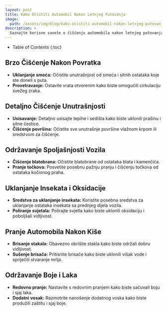 ```yaml
---
layout: post
title: Kako Očistiti Automobil Nakon Letnjeg Putovanja
image: 
  path: /assets/img/blog/kako-ocistiti-automobil-nakon-letnjeg-putovanja_pranje-auta-ba.png
description: >
  Saznajte korisne savete o čišćenju automobila nakon letnjeg putovanja. Naučite kako održati vozilo čistim i sjajnim nakon dugih vožnji.
---
```



- Table of Contents
{:toc}


## Brzo Čišćenje Nakon Povratka

- **Uklanjanje smeća:** Očistite unutrašnjost od smeća i sitnih ostataka koje ste doneli s puta.
- **Provetravanje:** Ostavite vrata otvorenim kako biste omogućili cirkulaciju svežeg zraka.

## Detaljno Čišćenje Unutrašnjosti

- **Usisavanje:** Detaljno usisajte tepihe i sedišta kako biste uklonili prašinu i sitne čestice.
- **Čišćenje površina:** Očistite sve unutrašnje površine vlažnom krpom ili sredstvom za čišćenje.

## Održavanje Spoljašnjosti Vozila

- **Čišćenje blatobrana:** Očistite blatobrane od ostataka blata i kamenčića.
- **Pranje točkova:** Posvetite posebnu pažnju pranju i čišćenju točkova od ostataka kočionog praha.

## Uklanjanje Insekata i Oksidacije

- **Sredstva za uklanjanje insekata:** Koristite posebna sredstva za uklanjanje ostataka insekata sa prednjeg dijela vozila.
- **Poliranje svjetala:** Polirajte svjetla kako biste uklonili oksidaciju i poboljšali vidljivost.

## Pranje Automobila Nakon Kiše

- **Brisanje stakala:** Obavezno obrišite stakla kako biste održali dobru vidljivost.
- **Sušenje brisača:** Pritisnite brisače kako biste uklonili višak vode i spriječili stvaranje mrlja.

## Održavanje Boje i Laka

- **Redovno pranje:** Nastavite s redovnim pranjem kako biste sačuvali boju i sjaj laka.
- **Dodatni vosak:** Razmotrite nanošenje dodatnog voska kako biste produžili zaštitu i sjaj boje.